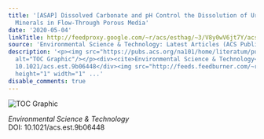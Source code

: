 ```yaml
---
title: '[ASAP] Dissolved Carbonate and pH Control the Dissolution of Uranyl Phosphate
  Minerals in Flow-Through Porous Media'
date: '2020-05-04'
linkTitle: http://feedproxy.google.com/~r/acs/esthag/~3/V8y0wV6jt7Y/acs.est.9b06448
source: 'Environmental Science & Technology: Latest Articles (ACS Publications)'
description: '<p><img src="https://pubs.acs.org/na101/home/literatum/publisher/achs/journals/content/esthag/0/esthag.ahead-of-print/acs.est.9b06448/20200504/images/medium/es9b06448_0003.gif"
  alt="TOC Graphic"/></p><div><cite>Environmental Science & Technology</cite></div><div>DOI:
  10.1021/acs.est.9b06448</div><img src="http://feeds.feedburner.com/~r/acs/esthag/~4/V8y0wV6jt7Y"
  height="1" width="1" ...'
disable_comments: true
---
```

<p><img src="https://pubs.acs.org/na101/home/literatum/publisher/achs/journals/content/esthag/0/esthag.ahead-of-print/acs.est.9b06448/20200504/images/medium/es9b06448_0003.gif" alt="TOC Graphic"/></p><div><cite>Environmental Science & Technology</cite></div><div>DOI: 10.1021/acs.est.9b06448</div><img src="http://feeds.feedburner.com/~r/acs/esthag/~4/V8y0wV6jt7Y" height="1" width="1" ...